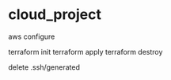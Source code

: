 # cloud_project

aws configure

terraform init
terraform apply
terraform destroy

delete .ssh/generated